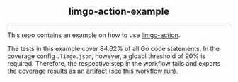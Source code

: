 <p align="center">
  <h2 align="center">limgo-action-example</h3>
</p>

---

This repo contains an example on how to use [limgo-action](https://github.com/GoTestTools/limgo-action). 

The tests in this example cover 84.62% of all Go code statements. In the coverage config `.limgo.json`, however, a gloabl threshold of 90% is required. Therefore, the respective step in the workflow fails and exports the coverage results as an artifact (see [this workflow run](https://github.com/GoTestTools/limgo-action-example/actions/runs/3204073580)). 